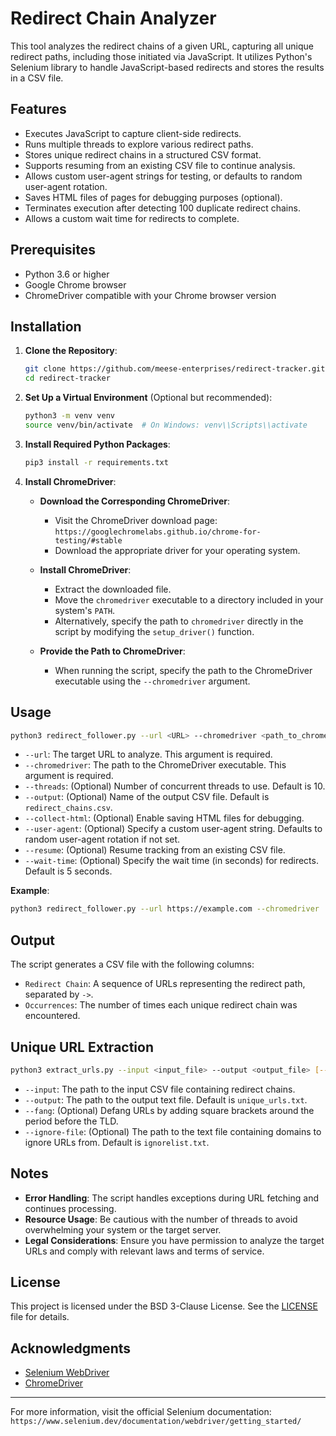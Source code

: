 # Redirect Chain Analyzer

This tool analyzes the redirect chains of a given URL, capturing all unique redirect paths, including those initiated via JavaScript. It utilizes Python's Selenium library to handle JavaScript-based redirects and stores the results in a CSV file.

## Features

- Executes JavaScript to capture client-side redirects.
- Runs multiple threads to explore various redirect paths.
- Stores unique redirect chains in a structured CSV format.
- Supports resuming from an existing CSV file to continue analysis.
- Allows custom user-agent strings for testing, or defaults to random user-agent rotation.
- Saves HTML files of pages for debugging purposes (optional).
- Terminates execution after detecting 100 duplicate redirect chains.
- Allows a custom wait time for redirects to complete.

## Prerequisites

- Python 3.6 or higher
- Google Chrome browser
- ChromeDriver compatible with your Chrome browser version

## Installation

1. **Clone the Repository**:

   ```sh
   git clone https://github.com/meese-enterprises/redirect-tracker.git
   cd redirect-tracker
   ```

2. **Set Up a Virtual Environment** (Optional but recommended):

   ```sh
   python3 -m venv venv
   source venv/bin/activate  # On Windows: venv\\Scripts\\activate
   ```

3. **Install Required Python Packages**:

   ```sh
   pip3 install -r requirements.txt
   ```

4. **Install ChromeDriver**:

   - **Download the Corresponding ChromeDriver**:

     - Visit the ChromeDriver download page:
       `https://googlechromelabs.github.io/chrome-for-testing/#stable`
     - Download the appropriate driver for your operating system.

   - **Install ChromeDriver**:

     - Extract the downloaded file.
     - Move the `chromedriver` executable to a directory included in your system's `PATH`.
     - Alternatively, specify the path to `chromedriver` directly in the script by modifying the `setup_driver()` function.

   - **Provide the Path to ChromeDriver**:
     - When running the script, specify the path to the ChromeDriver executable using the `--chromedriver` argument.

## Usage

```sh
python3 redirect_follower.py --url <URL> --chromedriver <path_to_chromedriver> [--threads <number_of_threads>] [--output <output_file>]
```

- `--url`: The target URL to analyze. This argument is required.
- `--chromedriver`: The path to the ChromeDriver executable. This argument is required.
- `--threads`: (Optional) Number of concurrent threads to use. Default is 10.
- `--output`: (Optional) Name of the output CSV file. Default is `redirect_chains.csv`.
- `--collect-html`: (Optional) Enable saving HTML files for debugging.
- `--user-agent`: (Optional) Specify a custom user-agent string. Defaults to random user-agent rotation if not set.
- `--resume`: (Optional) Resume tracking from an existing CSV file.
- `--wait-time`: (Optional) Specify the wait time (in seconds) for redirects. Default is 5 seconds.

**Example**:

```sh
python3 redirect_follower.py --url https://example.com --chromedriver ./chromedriver-linux64/chromedriver --threads 10 --output results.csv --collect-html --user-agent "Custom User Agent String" --resume --wait-time 15
```

## Output

The script generates a CSV file with the following columns:

- `Redirect Chain`: A sequence of URLs representing the redirect path, separated by ` -> `.
- `Occurrences`: The number of times each unique redirect chain was encountered.

## Unique URL Extraction

```sh
python3 extract_urls.py --input <input_file> --output <output_file> [--fang] [--ignore-file <ignore_file>]
```

- `--input`: The path to the input CSV file containing redirect chains.
- `--output`: The path to the output text file. Default is `unique_urls.txt`.
- `--fang`: (Optional) Defang URLs by adding square brackets around the period before the TLD.
- `--ignore-file`: (Optional) The path to the text file containing domains to ignore URLs from. Default is `ignorelist.txt`.

## Notes

- **Error Handling**: The script handles exceptions during URL fetching and continues processing.
- **Resource Usage**: Be cautious with the number of threads to avoid overwhelming your system or the target server.
- **Legal Considerations**: Ensure you have permission to analyze the target URLs and comply with relevant laws and terms of service.

## License

This project is licensed under the BSD 3-Clause License. See the [LICENSE](LICENSE) file for details.

## Acknowledgments

- [Selenium WebDriver](https://www.selenium.dev/documentation/webdriver/getting_started/)
- [ChromeDriver](https://sites.google.com/chromium.org/driver/)

---

For more information, visit the official Selenium documentation:
`https://www.selenium.dev/documentation/webdriver/getting_started/`
